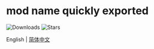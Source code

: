 # mod name quickly exported

![Downloads](https://img.shields.io/github/downloads/limuze114514/MNQE-mc-/total)
![Stars](https://img.shields.io/github/stars/limuze114514/MNQE-mc-)

English | [简体中文](README_cn.md)
